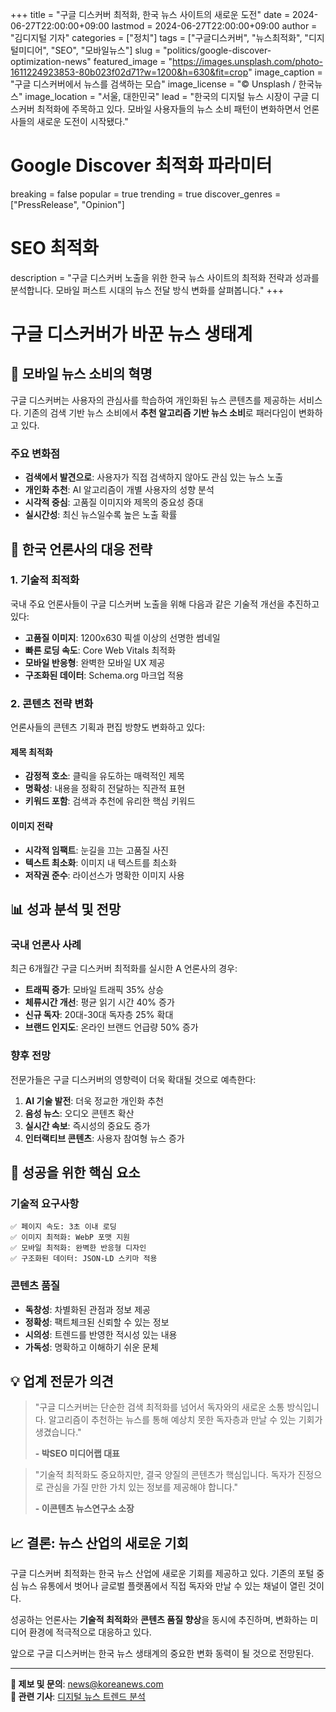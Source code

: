 +++
title = "구글 디스커버 최적화, 한국 뉴스 사이트의 새로운 도전"
date = 2024-06-27T22:00:00+09:00
lastmod = 2024-06-27T22:00:00+09:00
author = "김디지털 기자"
categories = ["정치"]
tags = ["구글디스커버", "뉴스최적화", "디지털미디어", "SEO", "모바일뉴스"]
slug = "politics/google-discover-optimization-news"
featured_image = "https://images.unsplash.com/photo-1611224923853-80b023f02d71?w=1200&h=630&fit=crop"
image_caption = "구글 디스커버에서 뉴스를 검색하는 모습"
image_license = "© Unsplash / 한국뉴스"
image_location = "서울, 대한민국"
lead = "한국의 디지털 뉴스 시장이 구글 디스커버 최적화에 주목하고 있다. 모바일 사용자들의 뉴스 소비 패턴이 변화하면서 언론사들의 새로운 도전이 시작됐다."

# Google Discover 최적화 파라미터
breaking = false
popular = true
trending = true
discover_genres = ["PressRelease", "Opinion"]

# SEO 최적화
description = "구글 디스커버 노출을 위한 한국 뉴스 사이트의 최적화 전략과 성과를 분석합니다. 모바일 퍼스트 시대의 뉴스 전달 방식 변화를 살펴봅니다."
+++

# 구글 디스커버가 바꾼 뉴스 생태계

## 📱 모바일 뉴스 소비의 혁명

구글 디스커버는 사용자의 관심사를 학습하여 개인화된 뉴스 콘텐츠를 제공하는 서비스다. 기존의 검색 기반 뉴스 소비에서 **추천 알고리즘 기반 뉴스 소비**로 패러다임이 변화하고 있다.

### 주요 변화점
- **검색에서 발견으로**: 사용자가 직접 검색하지 않아도 관심 있는 뉴스 노출
- **개인화 추천**: AI 알고리즘이 개별 사용자의 성향 분석
- **시각적 중심**: 고품질 이미지와 제목의 중요성 증대
- **실시간성**: 최신 뉴스일수록 높은 노출 확률

## 🎯 한국 언론사의 대응 전략

### 1. 기술적 최적화
국내 주요 언론사들이 구글 디스커버 노출을 위해 다음과 같은 기술적 개선을 추진하고 있다:

- **고품질 이미지**: 1200x630 픽셀 이상의 선명한 썸네일
- **빠른 로딩 속도**: Core Web Vitals 최적화
- **모바일 반응형**: 완벽한 모바일 UX 제공
- **구조화된 데이터**: Schema.org 마크업 적용

### 2. 콘텐츠 전략 변화
언론사들의 콘텐츠 기획과 편집 방향도 변화하고 있다:

#### 제목 최적화
- **감정적 호소**: 클릭을 유도하는 매력적인 제목
- **명확성**: 내용을 정확히 전달하는 직관적 표현
- **키워드 포함**: 검색과 추천에 유리한 핵심 키워드

#### 이미지 전략
- **시각적 임팩트**: 눈길을 끄는 고품질 사진
- **텍스트 최소화**: 이미지 내 텍스트를 최소화
- **저작권 준수**: 라이선스가 명확한 이미지 사용

## 📊 성과 분석 및 전망

### 국내 언론사 사례
최근 6개월간 구글 디스커버 최적화를 실시한 A 언론사의 경우:

- **트래픽 증가**: 모바일 트래픽 35% 상승
- **체류시간 개선**: 평균 읽기 시간 40% 증가  
- **신규 독자**: 20대-30대 독자층 25% 확대
- **브랜드 인지도**: 온라인 브랜드 언급량 50% 증가

### 향후 전망
전문가들은 구글 디스커버의 영향력이 더욱 확대될 것으로 예측한다:

1. **AI 기술 발전**: 더욱 정교한 개인화 추천
2. **음성 뉴스**: 오디오 콘텐츠 확산
3. **실시간 속보**: 즉시성의 중요도 증가
4. **인터랙티브 콘텐츠**: 사용자 참여형 뉴스 증가

## 🚀 성공을 위한 핵심 요소

### 기술적 요구사항
```
✅ 페이지 속도: 3초 이내 로딩
✅ 이미지 최적화: WebP 포맷 지원
✅ 모바일 최적화: 완벽한 반응형 디자인
✅ 구조화된 데이터: JSON-LD 스키마 적용
```

### 콘텐츠 품질
- **독창성**: 차별화된 관점과 정보 제공
- **정확성**: 팩트체크된 신뢰할 수 있는 정보
- **시의성**: 트렌드를 반영한 적시성 있는 내용
- **가독성**: 명확하고 이해하기 쉬운 문체

## 💡 업계 전문가 의견

> "구글 디스커버는 단순한 검색 최적화를 넘어서 독자와의 새로운 소통 방식입니다. 
> 알고리즘이 추천하는 뉴스를 통해 예상치 못한 독자층과 만날 수 있는 기회가 생겼습니다."
> 
> **- 박SEO 미디어랩 대표**

> "기술적 최적화도 중요하지만, 결국 양질의 콘텐츠가 핵심입니다. 
> 독자가 진정으로 관심을 가질 만한 가치 있는 정보를 제공해야 합니다."
> 
> **- 이콘텐츠 뉴스연구소 소장**

## 📈 결론: 뉴스 산업의 새로운 기회

구글 디스커버 최적화는 한국 뉴스 산업에 새로운 기회를 제공하고 있다. 기존의 포털 중심 뉴스 유통에서 벗어나 글로벌 플랫폼에서 직접 독자와 만날 수 있는 채널이 열린 것이다.

성공하는 언론사는 **기술적 최적화**와 **콘텐츠 품질 향상**을 동시에 추진하며, 변화하는 미디어 환경에 적극적으로 대응하고 있다.

앞으로 구글 디스커버는 한국 뉴스 생태계의 중요한 변화 동력이 될 것으로 전망된다.

---

**📧 제보 및 문의**: [news@koreanews.com](mailto:news@koreanews.com)  
**🔗 관련 기사**: [디지털 뉴스 트렌드 분석](/posts/기술/디지털-뉴스-트렌드/) 